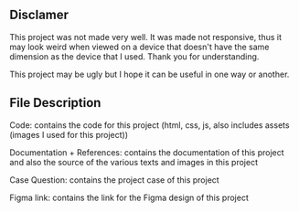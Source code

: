 Disclamer
----------
This project was not made very well. It was made not responsive, thus it may look weird when viewed on a device that doesn't have the same dimension as the device that I used. Thank you for understanding.

This project may be ugly but I hope it can be useful in one way or another.

File Description
---
Code: contains the code for this project (html, css, js, also includes assets (images I used for this project))

Documentation + References: contains the documentation of this project and also the source of the various texts and images in this project

Case Question: contains the project case of this project

Figma link: contains the link for the Figma design of this project
